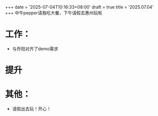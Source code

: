 +++
date = '2025-07-04T10:16:33+08:00'
draft = true
title = '2025.07.04'
+++
中午pepper请我吃大餐，下午请假去惠州玩啦

<!--more-->

# 工作：
- 与乔阳对齐了demo需求

# 提升


# 其他：
- 请假出去玩！开心！